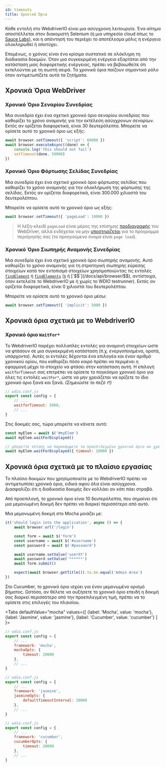 ```yaml
---
id: timeouts
title: Χρονικά Όρια
---
```


Κάθε εντολή στο WebdriverIO είναι μια ασύγχρονη λειτουργία. Ένα αίτημα αποστέλλεται στον διακομιστή Selenium (ή μια υπηρεσία cloud όπως το [Sauce Labs](https://saucelabs.com)), και η απάντησή του περιέχει το αποτέλεσμα μόλις η ενέργεια ολοκληρωθεί ή αποτύχει.

Επομένως, ο χρόνος είναι ένα κρίσιμο συστατικό σε ολόκληρη τη διαδικασία δοκιμών. Όταν μια συγκεκριμένη ενέργεια εξαρτάται από την κατάσταση μιας διαφορετικής ενέργειας, πρέπει να βεβαιωθείτε ότι εκτελούνται με τη σωστή σειρά. Τα χρονικά όρια παίζουν σημαντικό ρόλο όταν αντιμετωπίζετε αυτά τα ζητήματα.

<LiteYouTubeEmbed
    id="5oI37h4qxEw"
    title="Timeouts"
/>

## Χρονικά Όρια WebDriver

### Χρονικό Όριο Σεναρίου Συνεδρίας

Μια συνεδρία έχει ένα σχετικό χρονικό όριο σεναρίου συνεδρίας που καθορίζει το χρόνο αναμονής για την εκτέλεση ασύγχρονων σεναρίων. Εκτός αν ορίζεται διαφορετικά, είναι 30 δευτερόλεπτα. Μπορείτε να ορίσετε αυτό το χρονικό όριο ως εξής:

```js
await browser.setTimeout({ 'script': 60000 })
await browser.executeAsync((done) => {
    console.log('this should not fail')
    setTimeout(done, 59000)
})
```

### Χρονικό Όριο Φόρτωσης Σελίδας Συνεδρίας

Μια συνεδρία έχει ένα σχετικό χρονικό όριο φόρτωσης σελίδας που καθορίζει το χρόνο αναμονής για την ολοκλήρωση της φόρτωσης της σελίδας. Εκτός αν ορίζεται διαφορετικά, είναι 300.000 χιλιοστά του δευτερολέπτου.

Μπορείτε να ορίσετε αυτό το χρονικό όριο ως εξής:

```js
await browser.setTimeout({ 'pageLoad': 10000 })
```

> Η λέξη-κλειδί `pageLoad` είναι μέρος της επίσημης [προδιαγραφής](https://www.w3.org/TR/webdriver/#set-timeouts) του WebDriver, αλλά ενδέχεται να μην [υποστηρίζεται](https://github.com/seleniumhq/selenium-google-code-issue-archive/issues/687) για το πρόγραμμα περιήγησής σας (το προηγούμενο όνομα είναι `page load`).

### Χρονικό Όριο Σιωπηρής Αναμονής Συνεδρίας

Μια συνεδρία έχει ένα σχετικό χρονικό όριο σιωπηρής αναμονής. Αυτό καθορίζει το χρόνο αναμονής για τη στρατηγική σιωπηρής εύρεσης στοιχείων κατά τον εντοπισμό στοιχείων χρησιμοποιώντας τις εντολές [`findElement`](/docs/api/webdriver#findelement) ή [`findElements`](/docs/api/webdriver#findelements) ([`$`](/docs/api/browser/$) ή [`$$`](/docs/api/browser/$$), αντίστοιχα, όταν εκτελείτε το WebdriverIO με ή χωρίς το WDIO testrunner). Εκτός αν ορίζεται διαφορετικά, είναι 0 χιλιοστά του δευτερολέπτου.

Μπορείτε να ορίσετε αυτό το χρονικό όριο μέσω:

```js
await browser.setTimeout({ 'implicit': 5000 })
```

## Χρονικά όρια σχετικά με το WebdriverIO

### Χρονικό όριο `WaitFor*`

Το WebdriverIO παρέχει πολλαπλές εντολές για αναμονή στοιχείων ώστε να φτάσουν σε μια συγκεκριμένη κατάσταση (π.χ. ενεργοποιημένα, ορατά, υπάρχοντα). Αυτές οι εντολές δέχονται ένα επιλογέα και έναν αριθμό χρονικού ορίου, που καθορίζει πόσο καιρό πρέπει να περιμένει η εφαρμογή μέχρι το στοιχείο να φτάσει στην κατάσταση αυτή. Η επιλογή `waitforTimeout` σας επιτρέπει να ορίσετε το παγκόσμιο χρονικό όριο για όλες τις εντολές `waitFor*`, ώστε να μην χρειάζεται να ορίζετε το ίδιο χρονικό όριο ξανά και ξανά. _(Σημειώστε το πεζό `f`!)_

```js
// wdio.conf.js
export const config = {
    // ...
    waitforTimeout: 5000,
    // ...
}
```

Στις δοκιμές σας, τώρα μπορείτε να κάνετε αυτό:

```js
const myElem = await $('#myElem')
await myElem.waitForDisplayed()

// μπορείτε επίσης να παρακάμψετε το προεπιλεγμένο χρονικό όριο αν χρειάζεται
await myElem.waitForDisplayed({ timeout: 10000 })
```

## Χρονικά όρια σχετικά με το πλαίσιο εργασίας

Το πλαίσιο δοκιμών που χρησιμοποιείτε με το WebdriverIO πρέπει να αντιμετωπίσει χρονικά όρια, ειδικά αφού όλα είναι ασύγχρονα. Διασφαλίζει ότι η διαδικασία δοκιμής δεν κολλάει αν κάτι πάει στραβά.

Από προεπιλογή, το χρονικό όριο είναι 10 δευτερόλεπτα, που σημαίνει ότι μια μεμονωμένη δοκιμή δεν πρέπει να διαρκεί περισσότερο από αυτό.

Μια μεμονωμένη δοκιμή στο Mocha μοιάζει με:

```js
it('should login into the application', async () => {
    await browser.url('/login')

    const form = await $('form')
    const username = await $('#username')
    const password = await $('#password')

    await username.setValue('userXY')
    await password.setValue('******')
    await form.submit()

    expect(await browser.getTitle()).to.be.equal('Admin Area')
})
```

Στο Cucumber, το χρονικό όριο ισχύει για έναν μεμονωμένο ορισμό βήματος. Ωστόσο, αν θέλετε να αυξήσετε το χρονικό όριο επειδή η δοκιμή σας διαρκεί περισσότερο από την προεπιλεγμένη τιμή, πρέπει να το ορίσετε στις επιλογές του πλαισίου.

<Tabs
  defaultValue="mocha"
  values={[
    {label: 'Mocha', value: 'mocha'},
    {label: 'Jasmine', value: 'jasmine'},
    {label: 'Cucumber', value: 'cucumber'}
  ]
}>
<TabItem value="mocha">

```js
// wdio.conf.js
export const config = {
    // ...
    framework: 'mocha',
    mochaOpts: {
        timeout: 20000
    },
    // ...
}
```

</TabItem>
<TabItem value="jasmine">

```js
// wdio.conf.js
export const config = {
    // ...
    framework: 'jasmine',
    jasmineOpts: {
        defaultTimeoutInterval: 20000
    },
    // ...
}
```

</TabItem>
<TabItem value="cucumber">

```js
// wdio.conf.js
export const config = {
    // ...
    framework: 'cucumber',
    cucumberOpts: {
        timeout: 20000
    },
    // ...
}
```

</TabItem>
</Tabs>